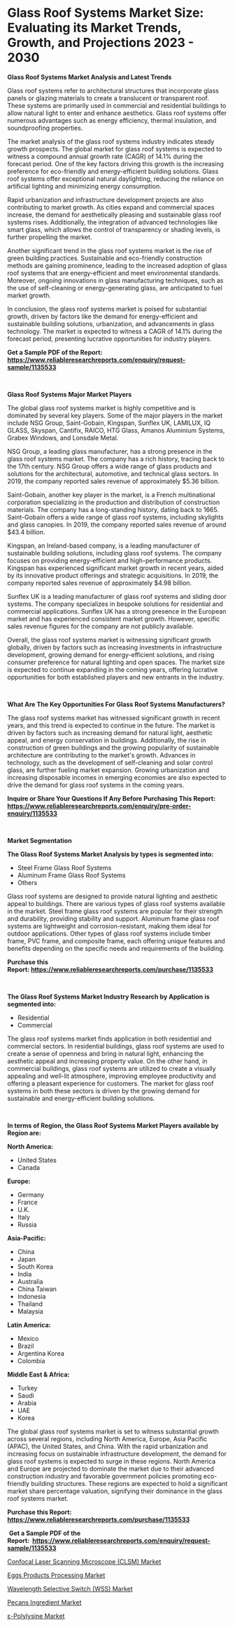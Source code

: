 <p><h1>Glass Roof Systems Market Size: Evaluating its Market Trends, Growth, and Projections 2023 - 2030</h1></p><p><strong>Glass Roof Systems Market Analysis and Latest Trends</strong></p>
<p><p>Glass roof systems refer to architectural structures that incorporate glass panels or glazing materials to create a translucent or transparent roof. These systems are primarily used in commercial and residential buildings to allow natural light to enter and enhance aesthetics. Glass roof systems offer numerous advantages such as energy efficiency, thermal insulation, and soundproofing properties.</p><p>The market analysis of the glass roof systems industry indicates steady growth prospects. The global market for glass roof systems is expected to witness a compound annual growth rate (CAGR) of 14.1% during the forecast period. One of the key factors driving this growth is the increasing preference for eco-friendly and energy-efficient building solutions. Glass roof systems offer exceptional natural daylighting, reducing the reliance on artificial lighting and minimizing energy consumption.</p><p>Rapid urbanization and infrastructure development projects are also contributing to market growth. As cities expand and commercial spaces increase, the demand for aesthetically pleasing and sustainable glass roof systems rises. Additionally, the integration of advanced technologies like smart glass, which allows the control of transparency or shading levels, is further propelling the market.</p><p>Another significant trend in the glass roof systems market is the rise of green building practices. Sustainable and eco-friendly construction methods are gaining prominence, leading to the increased adoption of glass roof systems that are energy-efficient and meet environmental standards. Moreover, ongoing innovations in glass manufacturing techniques, such as the use of self-cleaning or energy-generating glass, are anticipated to fuel market growth.</p><p>In conclusion, the glass roof systems market is poised for substantial growth, driven by factors like the demand for energy-efficient and sustainable building solutions, urbanization, and advancements in glass technology. The market is expected to witness a CAGR of 14.1% during the forecast period, presenting lucrative opportunities for industry players.</p></p>
<p><strong>Get a Sample PDF of the Report:&nbsp; <a href="https://www.reliableresearchreports.com/enquiry/request-sample/1135533">https://www.reliableresearchreports.com/enquiry/request-sample/1135533</a></strong></p>
<p>&nbsp;</p>
<p><strong>Glass Roof Systems Major Market Players</strong></p>
<p><p>The global glass roof systems market is highly competitive and is dominated by several key players. Some of the major players in the market include NSG Group, Saint-Gobain, Kingspan, Sunflex UK, LAMILUX, IQ GLASS, Skyspan, Cantifix, RAICO, HTG Glass, Amanos Aluminium Systems, Grabex Windows, and Lonsdale Metal.</p><p>NSG Group, a leading glass manufacturer, has a strong presence in the glass roof systems market. The company has a rich history, tracing back to the 17th century. NSG Group offers a wide range of glass products and solutions for the architectural, automotive, and technical glass sectors. In 2019, the company reported sales revenue of approximately $5.36 billion.</p><p>Saint-Gobain, another key player in the market, is a French multinational corporation specializing in the production and distribution of construction materials. The company has a long-standing history, dating back to 1665. Saint-Gobain offers a wide range of glass roof systems, including skylights and glass canopies. In 2019, the company reported sales revenue of around $43.4 billion.</p><p>Kingspan, an Ireland-based company, is a leading manufacturer of sustainable building solutions, including glass roof systems. The company focuses on providing energy-efficient and high-performance products. Kingspan has experienced significant market growth in recent years, aided by its innovative product offerings and strategic acquisitions. In 2019, the company reported sales revenue of approximately $4.98 billion.</p><p>Sunflex UK is a leading manufacturer of glass roof systems and sliding door systems. The company specializes in bespoke solutions for residential and commercial applications. Sunflex UK has a strong presence in the European market and has experienced consistent market growth. However, specific sales revenue figures for the company are not publicly available.</p><p>Overall, the glass roof systems market is witnessing significant growth globally, driven by factors such as increasing investments in infrastructure development, growing demand for energy-efficient solutions, and rising consumer preference for natural lighting and open spaces. The market size is expected to continue expanding in the coming years, offering lucrative opportunities for both established players and new entrants in the industry.</p></p>
<p>&nbsp;</p>
<p><strong>What Are The Key Opportunities For Glass Roof Systems Manufacturers?</strong></p>
<p><p>The glass roof systems market has witnessed significant growth in recent years, and this trend is expected to continue in the future. The market is driven by factors such as increasing demand for natural light, aesthetic appeal, and energy conservation in buildings. Additionally, the rise in construction of green buildings and the growing popularity of sustainable architecture are contributing to the market's growth. Advances in technology, such as the development of self-cleaning and solar control glass, are further fueling market expansion. Growing urbanization and increasing disposable incomes in emerging economies are also expected to drive the demand for glass roof systems in the coming years.</p></p>
<p><strong>Inquire or Share Your Questions If Any Before Purchasing This Report: <a href="https://www.reliableresearchreports.com/enquiry/pre-order-enquiry/1135533">https://www.reliableresearchreports.com/enquiry/pre-order-enquiry/1135533</a></strong></p>
<p>&nbsp;</p>
<p><strong>Market Segmentation</strong></p>
<p><strong>The Glass Roof Systems Market Analysis by types is segmented into:</strong></p>
<p><ul><li>Steel Frame Glass Roof Systems</li><li>Aluminum Frame Glass Roof Systems</li><li>Others</li></ul></p>
<p><p>Glass roof systems are designed to provide natural lighting and aesthetic appeal to buildings. There are various types of glass roof systems available in the market. Steel frame glass roof systems are popular for their strength and durability, providing stability and support. Aluminum frame glass roof systems are lightweight and corrosion-resistant, making them ideal for outdoor applications. Other types of glass roof systems include timber frame, PVC frame, and composite frame, each offering unique features and benefits depending on the specific needs and requirements of the building.</p></p>
<p><strong>Purchase this Report:&nbsp;<a href="https://www.reliableresearchreports.com/purchase/1135533">https://www.reliableresearchreports.com/purchase/1135533</a></strong></p>
<p>&nbsp;</p>
<p><strong>The Glass Roof Systems Market Industry Research by Application is segmented into:</strong></p>
<p><ul><li>Residential</li><li>Commercial</li></ul></p>
<p><p>The glass roof systems market finds application in both residential and commercial sectors. In residential buildings, glass roof systems are used to create a sense of openness and bring in natural light, enhancing the aesthetic appeal and increasing property value. On the other hand, in commercial buildings, glass roof systems are utilized to create a visually appealing and well-lit atmosphere, improving employee productivity and offering a pleasant experience for customers. The market for glass roof systems in both these sectors is driven by the growing demand for sustainable and energy-efficient building solutions.</p></p>
<p>&nbsp;</p>
<p><strong>In terms of Region, the Glass Roof Systems Market Players available by Region are:</strong></p>
<p>
    <p> <strong> North America: </strong>
        <ul>
            <li>United States</li>
            <li>Canada</li>
        </ul>
        </p> 
    <p> <strong> Europe: </strong>
        <ul>
            <li>Germany</li>
            <li>France</li>
            <li>U.K.</li>
            <li>Italy</li>
            <li>Russia</li>
        </ul>
        </p> 
    <p> <strong> Asia-Pacific: </strong>
        <ul>
            <li>China</li>
            <li>Japan</li>
            <li>South Korea</li>
            <li>India</li>
            <li>Australia</li>
            <li>China Taiwan</li>
            <li>Indonesia</li>
            <li>Thailand</li>
            <li>Malaysia</li>
        </ul>
        </p> 
    <p> <strong> Latin America: </strong>
        <ul>
            <li>Mexico</li>
            <li>Brazil</li>
            <li>Argentina Korea</li>
            <li>Colombia</li>
        </ul>
        </p> 
    <p> <strong> Middle East & Africa: </strong>
        <ul>
            <li>Turkey</li>
            <li>Saudi</li>
            <li>Arabia</li>
            <li>UAE</li>
            <li>Korea</li>
        </ul>
    </p>
    </p>
<p><p>The global glass roof systems market is set to witness substantial growth across several regions, including North America, Europe, Asia Pacific (APAC), the United States, and China. With the rapid urbanization and increasing focus on sustainable infrastructure development, the demand for glass roof systems is expected to surge in these regions. North America and Europe are projected to dominate the market due to their advanced construction industry and favorable government policies promoting eco-friendly building structures. These regions are expected to hold a significant market share percentage valuation, signifying their dominance in the glass roof systems market.</p></p>
<p><strong>Purchase this Report: <a href="https://www.reliableresearchreports.com/purchase/1135533">https://www.reliableresearchreports.com/purchase/1135533</a></strong></p>
<p>&nbsp;<strong>Get a Sample PDF of the Report:&nbsp;&nbsp;<a href="https://www.reliableresearchreports.com/enquiry/request-sample/1135533">https://www.reliableresearchreports.com/enquiry/request-sample/1135533</a></strong></p>
<p><strong></strong></p>
<p><p><a href="https://medium.com/@poem.snap.phase/confocal-laser-scanning-microscope-clsm-market-analysis-and-sze-forecasted-for-period-from-2023-2a378d504e2e">Confocal Laser Scanning Microscope (CLSM) Market</a></p><p><a href="https://medium.com/@beaugrant15/eggs-products-processing-market-size-reveals-the-best-marketing-channels-in-global-industry-3e62b3fcbd19">Eggs Products Processing Market</a></p><p><a href="https://medium.com/@audieyost1952/wavelength-selective-switch-wss-market-analysis-its-cagr-market-segmentation-and-global-36c27943503d">Wavelength Selective Switch (WSS) Market</a></p><p><a href="https://medium.com/@marvinwalsh2023/pecans-ingredient-market-size-and-market-trends-complete-industry-overview-2023-to-2030-1acba50dbadc">Pecans Ingredient Market</a></p><p><a href="https://medium.com/@sheilahaley2023/epsilon-polylysine-market-report-reveals-the-latest-trends-and-growth-opportunities-of-this-b18b2d83b370">ε-Polylysine Market</a></p></p>
